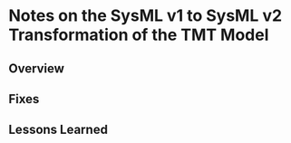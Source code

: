 # Notes on the SysML v1 to SysML v2 Transformation of the TMT Model

## Overview

## Fixes

## Lessons Learned
